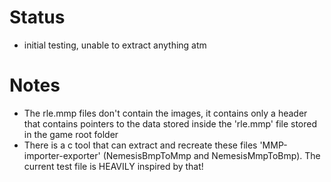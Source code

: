 # Status
- initial testing, unable to extract anything atm

# Notes
- The rle.mmp files don't contain the images, it contains only a header that contains pointers to the data stored inside the 'rle.mmp' file stored in the game root folder
- There is a c tool that can extract and recreate these files 'MMP-importer-exporter' (NemesisBmpToMmp and NemesisMmpToBmp). The current test file is HEAVILY inspired by that!
